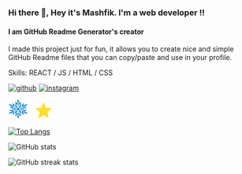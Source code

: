 ### Hi there 👋, Hey it's Mashfik. I'm a web developer !!
#### I am GitHub Readme Generator's creator
I made this project just for fun, it allows you to create nice and simple GitHub Readme files that you can copy/paste and use in your profile.

Skills: REACT / JS / HTML / CSS



[<img src='https://cdn.jsdelivr.net/npm/simple-icons@3.0.1/icons/github.svg' alt='github' height='40'>](https://github.com/Mashfik007)  [<img src='https://cdn.jsdelivr.net/npm/simple-icons@3.0.1/icons/instagram.svg' alt='instagram' height='40'>](https://www.instagram.com/webwizardryh007q/)  

<a href='https://archiveprogram.github.com/'><img src='https://raw.githubusercontent.com/acervenky/animated-github-badges/master/assets/acbadge.gif' width='40' height='40'></a> <a href='https://stars.github.com/'><img src='https://raw.githubusercontent.com/acervenky/animated-github-badges/master/assets/starbadge.gif' width='35' height='35'></a> 

[![Top Langs](https://github-readme-stats.vercel.app/api/top-langs/?username=Mashfik007)](https://github.com/anuraghazra/github-readme-stats)

![GitHub stats](https://github-readme-stats.vercel.app/api?username=Mashfik007&show_icons=true)  

![GitHub streak stats](https://streak-stats.demolab.com/?user=Mashfik007)  

